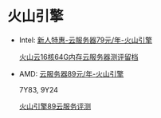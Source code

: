 # 火山引擎
- Intel: [新人特惠-云服务器79元/年-火山引擎](https://www.volcengine.com/activity/new)

  [火山云16核64G内存云服务器测评留档](https://www.nodeseek.com/post-280711-1)

- AMD: [云服务器89元/年-火山引擎](https://www.volcengine.com/activity/ecs-amd)
  
  7Y83, 9Y24

  [火山引擎89云服务评测](https://www.nodeseek.com/post-77093-1)
